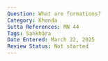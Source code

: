 ```yaml
---
Question: What are formations?
Category: Khanda
Sutta References: MN 44
Tags: Saṅkhāra
Date Entered: March 22, 2025
Review Status: Not started
---
```

